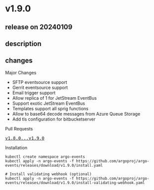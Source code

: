 # v1.9.0

## release on 20240109
## description
## changes
Major Changes

* SFTP eventsource support
* Gerrit eventsource support
* Email trigger support
* Allow replica of 1 for JetStream EventBus
* Support exotic JetStream EventBus
* Templates support all sprig functions
* Allow to base64 decode messages from Azure Queue Storage
* Add tls configuration for bitbucketserver

Pull Requests

<a class="commit-link" href="https://github.com/argoproj/argo-events/compare/v1.8.0...v1.9.0"><tt>v1.8.0...v1.9.0</tt></a>

Installation

    kubectl create namespace argo-events
    kubectl apply -n argo-events -f https://github.com/argoproj/argo-events/releases/download/v1.9.0/install.yaml

    # Install validating webhook (optional)
    kubectl apply -n argo-events -f https://github.com/argoproj/argo-events/releases/download/v1.9.0/install-validating-webhook.yaml



